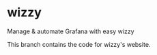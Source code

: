 # wizzy
Manage & automate Grafana with easy wizzy

This branch contains the code for wizzy's website.